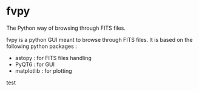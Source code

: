 # fvpy
The Python way of browsing through FITS files. 

fvpy is a python GUI meant to browse through FITS files.
It is based on the following python packages :
 - astopy : for FITS files handling
 - PyQT6 : for GUI
 - matplotlib : for plotting

test